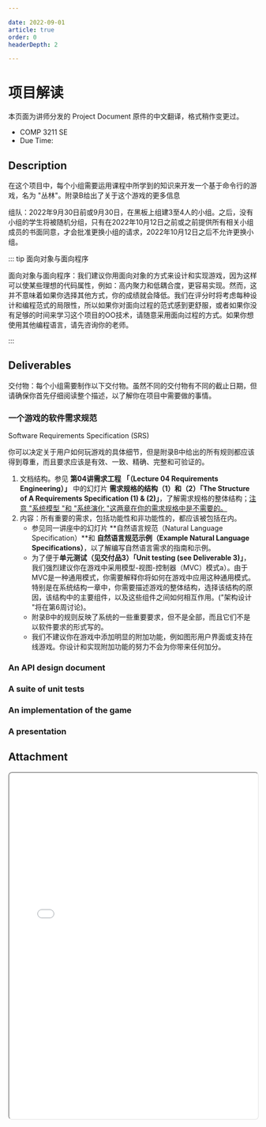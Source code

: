 ```yaml
---

date: 2022-09-01
article: true
order: 0
headerDepth: 2

---
```


# 项目解读

本页面为讲师分发的 Project Document 原件的中文翻译，格式稍作变更过。

- COMP 3211 SE
- Due Time: 

## Description

在这个项目中，每个小组需要运用课程中所学到的知识来开发一个基于命令行的游戏，名为 "丛林"。附录B给出了关于这个游戏的更多信息

组队：2022年9月30日前或9月30日，在黑板上组建3至4人的小组。之后，没有小组的学生将被随机分组，只有在2022年10月12日之前或之前提供所有相关小组成员的书面同意，才会批准更换小组的请求，2022年10月12日之后不允许更换小组。

::: tip 面向对象与面向程序

面向对象与面向程序：我们建议你用面向对象的方式来设计和实现游戏，因为这样可以使某些理想的代码属性，例如：高内聚力和低耦合度，更容易实现。然而，这并不意味着如果你选择其他方式，你的成绩就会降低。我们在评分时将考虑每种设计和编程范式的局限性，所以如果你对面向过程的范式感到更舒服，或者如果你没有足够的时间来学习这个项目的OO技术，请随意采用面向过程的方式。如果你想使用其他编程语言，请先咨询你的老师。

:::

## Deliverables

交付物：每个小组需要制作以下交付物。虽然不同的交付物有不同的截止日期，但请确保你首先仔细阅读整个描述，以了解你在项目中需要做的事情。

### 一个游戏的软件需求规范

 Software Requirements Specification (SRS)

你可以决定关于用户如何玩游戏的具体细节，但是附录B中给出的所有规则都应该得到尊重，而且要求应该是有效、一致、精确、完整和可验证的。

1. 文档结构。参见 **第04讲需求工程 「（Lecture 04 Requirements Engineering）」** 中的幻灯片 **需求规格的结构（1）和（2）「The Structure of A Requirements Specification (1) & (2)」**，了解需求规格的整体结构；<u>注意 "系统模型 "和 "系统演化 "这两章在你的需求规格中是不需要的。</u>
2. 内容：所有重要的需求，包括功能性和非功能性的，都应该被包括在内。
   - 参见同一讲座中的幻灯片 **自然语言规范（Natural Language Specification）**和 **自然语言规范示例（Example Natural Language Specifications）**，以了解编写自然语言需求的指南和示例。
   - 为了便于**单元测试（见交付品3）「Unit testing (see Deliverable 3)」**，我们强烈建议你在游戏中采用模型-视图-控制器（MVC）模式a）。由于MVC是一种通用模式，你需要解释你将如何在游戏中应用这种通用模式。特别是在系统结构一章中，你需要描述游戏的整体结构，选择该结构的原因，该结构中的主要组件，以及这些组件之间如何相互作用。("架构设计 "将在第6周讨论)。
   - 附录B中的规则反映了系统的一些重要要求，但不是全部，而且它们不是以软件要求的形式写的。
   - 我们不建议你在游戏中添加明显的附加功能，例如图形用户界面或支持在线游戏。你设计和实现附加功能的努力不会为你带来任何加分。

### An API design document



### A suite of unit tests



### An implementation of the game



### A presentation



## Attachment

<div class="pdf-preview">
<iframe class="pdf-iframe" src="/COMP3211_Wiki/static-file/COMP3211 Project - 2022(1).pdf" style="width: 100%; height: 700px; border-radius: 8px;">
</iframe>
</div>